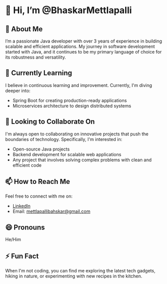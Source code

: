 # 👋 Hi, I’m @BhaskarMettlapalli

## 👀 About Me
I’m a passionate Java developer with over 3 years of experience in building scalable and efficient applications. My journey in software development started with Java, and it continues to be my primary language of choice for its robustness and versatility. 

## 🌱 Currently Learning
I believe in continuous learning and improvement. Currently, I'm diving deeper into:
- Spring Boot for creating production-ready applications
- Microservices architecture to design distributed systems

## 💞️ Looking to Collaborate On
I'm always open to collaborating on innovative projects that push the boundaries of technology. Specifically, I'm interested in:
- Open-source Java projects
- Backend development for scalable web applications
- Any project that involves solving complex problems with clean and efficient code

## 📫 How to Reach Me
Feel free to connect with me on:
- [LinkedIn](https://www.linkedin.com/in/bhaskar-mettlapalli)
- Email: mettlapallibahskar@gmail.com

## 😄 Pronouns
He/Him

## ⚡ Fun Fact
When I'm not coding, you can find me exploring the latest tech gadgets, hiking in nature, or experimenting with new recipes in the kitchen. 



